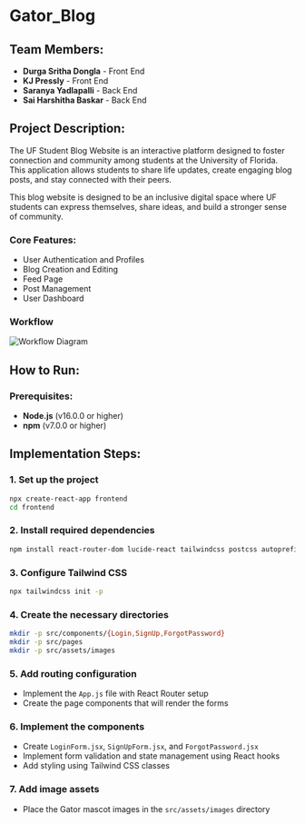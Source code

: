 # Gator_Blog

## Team Members:
- **Durga Sritha Dongla** - Front End
- **KJ Pressly** - Front End
- **Saranya Yadlapalli** - Back End
- **Sai Harshitha Baskar** - Back End

## Project Description:
The UF Student Blog Website is an interactive platform designed to foster connection and community among students at the University of Florida. This application allows students to share life updates, create engaging blog posts, and stay connected with their peers.

This blog website is designed to be an inclusive digital space where UF students can express themselves, share ideas, and build a stronger sense of community.

### Core Features:
- User Authentication and Profiles
- Blog Creation and Editing
- Feed Page
- Post Management
- User Dashboard
  
### Workflow

![Workflow Diagram](images/Gator_Blog_WorkFlow)

## How to Run:

### Prerequisites:
- **Node.js** (v16.0.0 or higher)
- **npm** (v7.0.0 or higher)

## Implementation Steps:

### 1. Set up the project
```bash
npx create-react-app frontend
cd frontend
```

### 2. Install required dependencies
```bash
npm install react-router-dom lucide-react tailwindcss postcss autoprefixer
```

### 3. Configure Tailwind CSS
```bash
npx tailwindcss init -p
```

### 4. Create the necessary directories
```bash
mkdir -p src/components/{Login,SignUp,ForgotPassword}
mkdir -p src/pages
mkdir -p src/assets/images
```

### 5. Add routing configuration
- Implement the `App.js` file with React Router setup
- Create the page components that will render the forms

### 6. Implement the components
- Create `LoginForm.jsx`, `SignUpForm.jsx`, and `ForgotPassword.jsx`
- Implement form validation and state management using React hooks
- Add styling using Tailwind CSS classes

### 7. Add image assets
- Place the Gator mascot images in the `src/assets/images` directory
